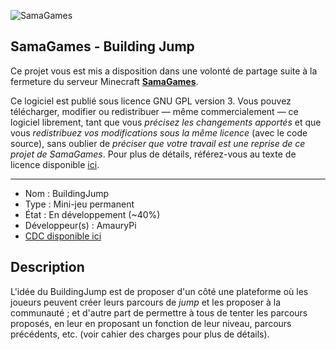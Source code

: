 ![SamaGames](https://assets.samagames.net/images/logo.png "SamaGames logo")

## SamaGames - Building Jump

Ce projet vous est mis a disposition dans une volonté de partage suite à la fermeture du serveur Minecraft [**SamaGames**](http://samagames.net).

Ce logiciel est publié sous licence GNU GPL version 3. Vous pouvez télécharger, modifier ou redistribuer — même commercialement — ce logiciel librement, tant que vous *précisez les changements apportés* et que vous *redistribuez vos modifications sous la même licence* (avec le code source), sans oublier de *préciser que votre travail est une reprise de ce projet de SamaGames*.
Pour plus de détails, référez-vous au texte de licence disponible [ici](LICENCE).

------------------------------------

- Nom : BuildingJump
- Type : Mini-jeu permanent
- État : En développement (~40%)
- Développeur(s) : AmauryPi
- [CDC disponible ici](https://www.samagames.net/ressources/building-jump.pdf)


## Description

L'idée du BuildingJump est de proposer d'un côté une plateforme où les joueurs peuvent créer leurs parcours de _jump_ et les proposer à la communauté ; et d'autre part de permettre à tous de tenter les parcours proposés, en leur en proposant un fonction de leur niveau, parcours précédents, etc. (voir cahier des charges pour plus de détails).